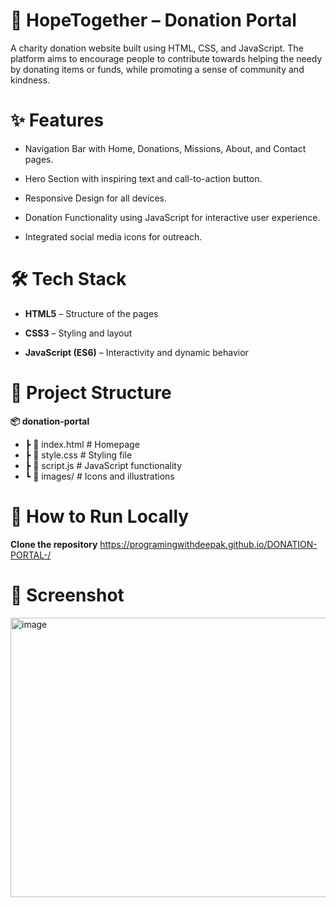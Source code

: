 # 💖 HopeTogether – Donation Portal
   A charity donation website built using HTML, CSS, and JavaScript.
  The platform aims to encourage people to contribute towards helping the needy by donating items or funds, while promoting a sense of community and kindness.

# ✨ Features
  - Navigation Bar with Home, Donations, Missions, About, and Contact pages.

  - Hero Section with inspiring text and call-to-action button.

  - Responsive Design for all devices.

  - Donation Functionality using JavaScript for interactive user experience.

  - Integrated social media icons for outreach.

# 🛠 Tech Stack
-  **HTML5**  – Structure of the pages

-  **CSS3** – Styling and layout
-  **JavaScript (ES6)** – Interactivity and dynamic behavior

# 📂 Project Structure
 **📦 donation-portal**
  -  ┣ 📜 index.html        # Homepage
  -  ┣ 📜 style.css         # Styling file
  -  ┣ 📜 script.js         # JavaScript functionality
  -  ┗ 📂 images/           # Icons and illustrations
 # 🚀 How to Run Locally
  **Clone the repository**
  https://programingwithdeepak.github.io/DONATION-PORTAL-/
 # 📸 Screenshot
 <img width="955" height="447" alt="image" src="https://github.com/user-attachments/assets/618e6b32-b2f7-46ad-838a-f0cb0329c3a0" />

